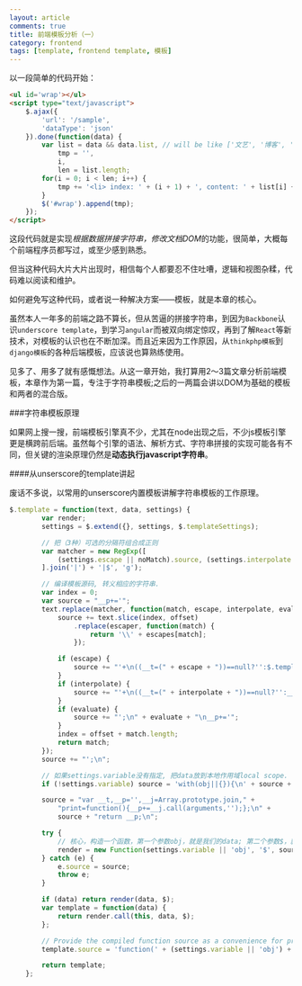 ```yaml
---
layout: article
comments: true
title: 前端模板分析（一）
category: frontend
tags: [template, frontend template, 模板]
---
```


以一段简单的代码开始：

```html
<ul id='wrap'></ul>
<script type="text/javascript">
    $.ajax({
        'url': '/sample',
        'dataType': 'json'
    }).done(function(data) {
        var list = data && data.list, // will be like ['文艺', '博客', '摄影', '电影', '民谣', '旅行', '吉他']
            tmp = '',
            i, 
            len = list.length;
        for(i = 0; i < len; i++) {
            tmp += '<li> index: ' + (i + 1) + ', content: ' + list[i] + '</li>';
        }
        $('#wrap').append(tmp);
    });
</script>
```

这段代码就是实现*根据数据拼接字符串，修改文档DOM*的功能，很简单，大概每个前端程序员都写过，或至少感到熟悉。

但当这种代码大片大片出现时，相信每个人都要忍不住吐嘈，逻辑和视图杂糅，代码难以阅读和维护。

如何避免写这种代码，或者说一种解决方案——模板，就是本章的核心。

虽然本人一年多的前端之路不算长，但从苦逼的拼接字符串，到因为`Backbone`认识`underscore template`，到学习`angular`而被双向绑定惊叹，再到了解`React`等新技术，对模板的认识也在不断加深。而且近来因为工作原因，从`thinkphp模板`到`django模板`的各种后端模板，应该说也算熟练使用。

见多了、用多了就有感慨想法。从这一章开始，我打算用2～3篇文章分析前端模板，本章作为第一篇，专注于字符串模板;之后的一两篇会讲以DOM为基础的模板和两者的混合版。

<!--view-break-->

###字符串模板原理

如果网上搜一搜，前端模板引擎真不少，尤其在node出现之后，不少js模板引擎更是横跨前后端。虽然每个引擎的语法、解析方式、字符串拼接的实现可能各有不同，但关键的渲染原理仍然是**动态执行javascript字符串**。

####从unserscore的template讲起

废话不多说，以常用的unserscore内置模板讲解字符串模板的工作原理。

```javascript
$.template = function(text, data, settings) {
        var render;
        settings = $.extend({}, settings, $.templateSettings);

        // 把（3种）可选的分隔符组合成正则
        var matcher = new RegExp([
            (settings.escape || noMatch).source, (settings.interpolate || noMatch).source, (settings.evaluate || noMatch).source
        ].join('|') + '|$', 'g');

        // 编译模板源码, 转义相应的字符串.
        var index = 0;
        var source = "__p+='";
        text.replace(matcher, function(match, escape, interpolate, evaluate, offset) {
            source += text.slice(index, offset)
                .replace(escaper, function(match) {
                    return '\\' + escapes[match];
                });

            if (escape) {
                source += "'+\n((__t=(" + escape + "))==null?'':$.templateUtil.escape(__t))+\n'";
            }
            if (interpolate) {
                source += "'+\n((__t=(" + interpolate + "))==null?'':__t)+\n'";
            }
            if (evaluate) {
                source += "';\n" + evaluate + "\n__p+='";
            }
            index = offset + match.length;
            return match;
        });
        source += "';\n";

        // 如果settings.variable没有指定, 把data放到本地作用域local scope.
        if (!settings.variable) source = 'with(obj||{}){\n' + source + '}\n';

        source = "var __t,__p='',__j=Array.prototype.join," +
            "print=function(){__p+=__j.call(arguments,'');};\n" +
            source + "return __p;\n";

        try {
            // 核心，构造一个函数，第一个参数obj，就是我们的data; 第二个参数$，就是jQuery
            render = new Function(settings.variable || 'obj', '$', source);
        } catch (e) {
            e.source = source;
            throw e;
        }

        if (data) return render(data, $);
        var template = function(data) {
            return render.call(this, data, $);
        };

        // Provide the compiled function source as a convenience for precompilation.
        template.source = 'function(' + (settings.variable || 'obj') + '){\n' + source + '}';

        return template;
    };
```